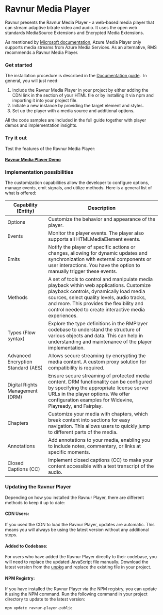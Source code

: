 # Ravnur Media Player

Ravnur presents the Ravnur Media Player - a web-based media player that can stream adaptive bitrate video and audio. It uses the open web standards MediaSource Extensions and Encrypted Media Extensions. 

As mentioned by [Microsoft documentation](https://learn.microsoft.com/en-us/azure/media-services/azure-media-player/azure-media-player-overview), Azure Media Player only supports media streams from Azure Media Services. As an alternative, RMS recommends a Ravnur Media Player.

### Get started

The installation procedure is described in the [Documentation guide](/ravnur-player-instructions.md). 
In general, you will just need:
1. Include the Ravnur Media Player in your project by either adding the CDN link in the <head> section of your HTML file or by installing it via npm and importing it into your project file.
2. Initiate a new instance by providing the target element and styles.
3. Set up the player with a media source and additional options.

All the code samples are included in the full guide together with player demos and implementation insights.

### Try it out
Test the features of the Ravnur Media Player:

#### [Ravnur Media Player Demo ](https://strmsdemo.z13.web.core.windows.net/)

### Implementation possibilities

The customization capabilities allow the developer to configure options, manage events, emit signals, and utilize methods.
Here is a general list of what is offered:

| Capability (Entity)              | Description                                                                                                                                                   |
|----------------------------------|---------------------------------------------------------------------------------------------------------------------------------------------------------------|
| Options                          | Customize the behavior and appearance of the player.                                                                                                           |
| Events                           | Monitor the player events. The player also supports all HTMLMediaElement events.                                                                               |
| Emits                            | Notify the player of specific actions or changes, allowing for dynamic updates and synchronization with external components or user interactions. You have the option to manually trigger these events. |
| Methods                          | A set of tools to control and manipulate media playback within web applications. Customize playback controls, dynamically load media sources, select quality levels, audio tracks, and more. This provides the flexibility and control needed to create interactive media experiences. |
| Types (Flow syntax)              | Explore the type definitions in the RMPlayer codebase to understand the structure of various objects and data. This can help in understanding and maintenance of the player implementation. |
| Advanced Encryption Standard (AES) | Allows secure streaming by encrypting the media content. A custom proxy solution for compatibility is required.                                                |
| Digital Rights Management (DRM)  | Ensure secure streaming of protected media content. DRM functionality can be configured by specifying the appropriate license server URLs in the player options. We offer configuration examples for Widevine, Playready, and Fairplay. |
| Chapters                         | Customize your media with chapters, which break content into sections for easy navigation. This allows users to quickly jump to different parts of the media.   |
| Annotations                      | Add annotations to your media, enabling you to include notes, commentary, or links at specific moments.                                                         |
| Closed Captions (CC)             | Implement closed captions (CC) to make your content accessible with a text transcript of the audio.                                                            |

### Updating the Ravnur Player
Depending on how you installed the Ravnur Player, there are different methods to keep it up to date:

#### CDN Users:

If you used the CDN to load the Ravnur Player, updates are automatic. This means you will always be using the latest version without any additional steps.
#### Added to Codebase:

For users who have added the Ravnur Player directly to their codebase, you will need to replace the updated JavaScript file manually. Download the latest version from the [unpkg](https://unpkg.com/ravnur-player-public@3.2.7/dist/cdn/RavnurMediaPlayer.min.js)  and replace the existing file in your project.
#### NPM Registry:

If you have installed the Ravnur Player via the NPM  registry, you can update it using the NPM command. Run the following command in your project directory to update to the latest version:
```
npm update ravnur-player-public
```

